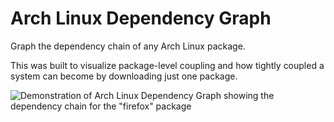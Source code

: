 # Arch Linux Dependency Graph

Graph the dependency chain of any Arch Linux package.

This was built to visualize package-level coupling and how tightly coupled a system can become by downloading just one package.

![Demonstration of Arch Linux Dependency Graph showing the dependency chain for the "firefox" package](./archdepgraph.gif)